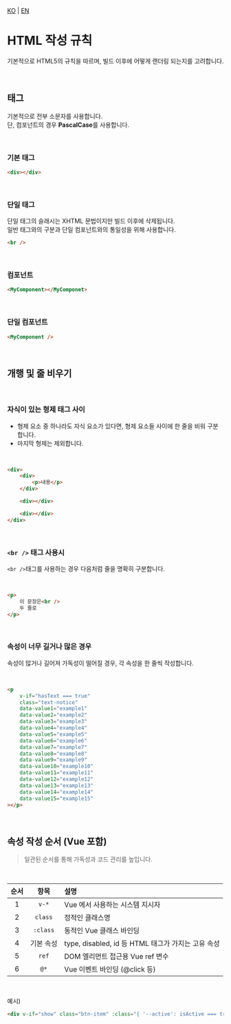[KO](./html_ko.md) | [EN](./html_en.md)

# HTML 작성 규칙

기본적으로 HTML5의 규칙을 따르며, 빌드 이후에 어떻게 랜더링 되는지를 고려합니다.

<br>

## 태그

기본적으로 전부 소문자를 사용합니다.\
단, 컴포넌트의 경우 **PascalCase**를 사용합니다.

<br>

### 기본 태그

```html
<div></div>
```

<br>

### 단일 태그

단일 태그의 슬래시는 XHTML 문법이지만 빌드 이후에 삭제됩니다.\
일반 태그와의 구분과 단일 컴포넌트와의 통일성을 위해 사용합니다.

```html
<br />
```

<br>

### 컴포넌트

```html
<MyComponent></MyComponet>
```

<br>

### 단일 컴포넌트

```html
<MyComponent />
```

<br>

## 개행 및 줄 비우기

<br>

### 자식이 있는 형제 태그 사이

-   형제 요소 중 하나라도 자식 요소가 있다면, 형제 요소들 사이에 한 줄을 비워 구분합니다.
-   마지막 형제는 제외합니다.

<br>

```html
<div>
    <div>
        <p>내용</p>
    </div>

    <div></div>

    <div></div>
</div>
```

<br>

### `<br />` 태그 사용시

`<br />`태그를 사용하는 경우 다음처럼 줄을 명확히 구분합니다.

<br>

```html
<p>
    이 문장은<br />
    두 줄로
</p>
```

<br>

### 속성이 너무 길거나 많은 경우

속성이 많거나 길어져 가독성이 떨어질 경우, 각 속성을 한 줄씩 작성합니다.

<br>

```html
<p
    v-if="hasText === true"
    class="text-notice"
    data-value1="example1"
    data-value2="example2"
    data-value3="example3"
    data-value4="example4"
    data-value5="example5"
    data-value6="example6"
    data-value7="example7"
    data-value8="example8"
    data-value9="example9"
    data-value10="example10"
    data-value11="example11"
    data-value12="example12"
    data-value13="example13"
    data-value14="example14"
    data-value15="example15"
></p>
```

<br>

## 속성 작성 순서 (Vue 포함)

> 일관된 순서를 통해 가독성과 코드 관리를 높입니다.

<br>

| 순서 |   항목    | 설명                                               |
| :--: | :-------: | :------------------------------------------------- |
|  1   |   `v-*`   | Vue 에서 사용하는 시스템 지시자                    |
|  2   |  `class`  | 정적인 클래스명                                    |
|  3   | `:class`  | 동적인 Vue 클래스 바인딩                           |
|  4   | 기본 속성 | type, disabled, id 등 HTML 태그가 가지는 고유 속성 |
|  5   |   `ref`   | DOM 엘리먼트 접근용 Vue ref 변수                   |
|  6   |   `@*`    | Vue 이벤트 바인딩 (@click 등)                      |

<br>

예시)

```html
<div v-if="show" class="btn-item" :class="{ '--active': isActive === true }" type="button" ref="$button" @click="onClickEvent">버튼</div>
```
